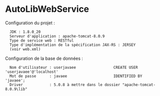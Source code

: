 AutoLibWebService
=================
Configuration du projet : 

      JDK : 1.8.0_20
      Serveur d'application : apache-tomcat-8.0.9
      Type de service web : RESTful
      Type d'implémentation de la spécification JAX-RS : JERSEY
      (voir web.xml)
      
      
Configuration de la base de données :

      Nom d'utilisateur : userjavaee                 CREATE USER 'userjavaee'@'localhost' 
      Mot de passe      : javaee                     IDENTIFIED BY 'javaee';
      Driver            : 5.0.8 à mettre dans le dossier "apache-tomcat-8.0.9\lib" 
      
